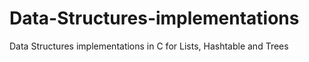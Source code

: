# Data-Structures-implementations
Data Structures implementations in C for Lists, Hashtable and Trees
